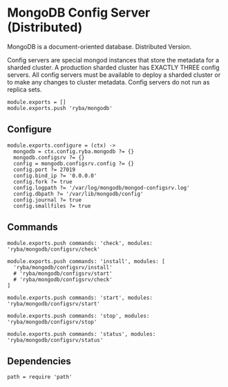 
# MongoDB Config Server (Distributed)

MongoDB is a document-oriented database. Distributed Version.

Config servers are special mongod instances that store the metadata for a 
sharded cluster.
A production sharded cluster has EXACTLY THREE config servers. 
All config servers must be available to deploy a sharded cluster or to make any 
changes to cluster metadata. Config servers do not run as replica sets.

    module.exports = []
    module.exports.push 'ryba/mongodb'

## Configure

    module.exports.configure = (ctx) ->
      mongodb = ctx.config.ryba.mongodb ?= {}
      mongodb.configsrv ?= {}
      config = mongodb.configsrv.config ?= {}
      config.port ?= 27019
      config.bind_ip ?= '0.0.0.0'
      config.fork ?= true
      config.logpath ?= '/var/log/mongodb/mongod-configsrv.log'
      config.dbpath ?= '/var/lib/mongodb/config'
      config.journal ?= true
      config.smallfiles ?= true

## Commands

    module.exports.push commands: 'check', modules: 'ryba/mongodb/configsrv/check'

    module.exports.push commands: 'install', modules: [
      'ryba/mongodb/configsrv/install'
      # 'ryba/mongodb/configsrv/start'
      # 'ryba/mongodb/configsrv/check'
    ]

    module.exports.push commands: 'start', modules: 'ryba/mongodb/configsrv/start'

    module.exports.push commands: 'stop', modules: 'ryba/mongodb/configsrv/stop'

    module.exports.push commands: 'status', modules: 'ryba/mongodb/configsrv/status'

## Dependencies

    path = require 'path'
